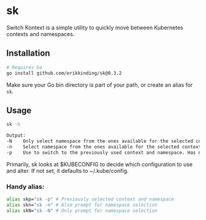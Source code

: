 # sk
Switch Kontext is a simple utility to quickly move between Kubernetes contexts and namespaces.

## Installation
``` bash
# Requires Go
go install github.com/erikkinding/sk@0.3.2
```
Make sure your Go bin directory is part of your path, or create an alias for `sk`.

## Usage
``` bash
sk -h

Output:
-N    Only select namespace from the ones available for the selected context
-n    Select namespace from the ones available for the selected context
-p    Use to switch to the previously used context and namespace. Has no effect if state can't be retrieved from temp file.
```

Primarily, sk looks at $KUBECONFIG to decide which configuration to use and alter. If not set, it defaults to ~/.kube/config. 


### Handy alias:
``` bash
alias skp="sk -p" # Previously selected context and namespace
alias skn="sk -n" # Also prompt for namespace selection
alias skN="sk -N" # Only prompt for namespace selection
```
